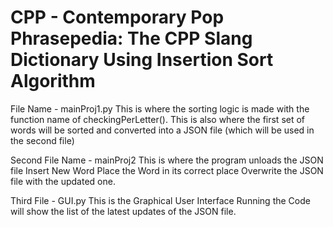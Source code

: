 # CPP - Contemporary Pop Phrasepedia: The CPP Slang Dictionary Using Insertion Sort Algorithm

File Name - mainProj1.py
This is where the sorting logic is made with the function name of checkingPerLetter().
This is also where the first set of words will be sorted
and converted into a JSON file (which will be used in the second file)

Second File Name - mainProj2
This is where the program unloads the JSON file 
Insert New Word
Place the Word in its correct place
Overwrite the JSON file with the updated one.

Third File - GUI.py
This is the Graphical User Interface 
Running the Code will show the list of the latest updates of the JSON file.
